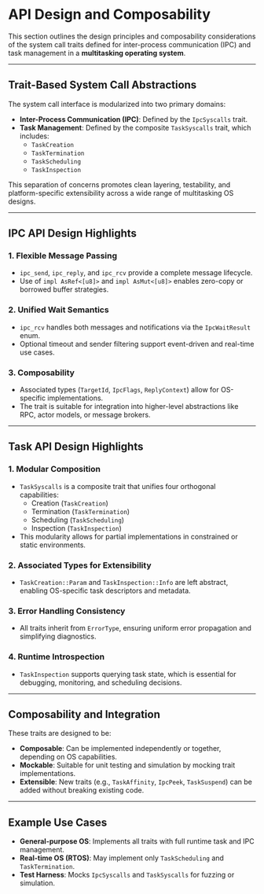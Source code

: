 # API Design and Composability

This section outlines the design principles and composability considerations of the system call traits defined for inter-process communication (IPC) and task management in a **multitasking operating system**.

---

## Trait-Based System Call Abstractions

The system call interface is modularized into two primary domains:

- **Inter-Process Communication (IPC)**: Defined by the `IpcSyscalls` trait.
- **Task Management**: Defined by the composite `TaskSyscalls` trait, which includes:
  - `TaskCreation`
  - `TaskTermination`
  - `TaskScheduling`
  - `TaskInspection`

This separation of concerns promotes clean layering, testability, and platform-specific extensibility across a wide range of multitasking OS designs.

---

## IPC API Design Highlights

### 1. Flexible Message Passing

- `ipc_send`, `ipc_reply`, and `ipc_rcv` provide a complete message lifecycle.
- Use of `impl AsRef<[u8]>` and `impl AsMut<[u8]>` enables zero-copy or borrowed buffer strategies.

### 2. Unified Wait Semantics

- `ipc_rcv` handles both messages and notifications via the `IpcWaitResult` enum.
- Optional timeout and sender filtering support event-driven and real-time use cases.

### 3. Composability

- Associated types (`TargetId`, `IpcFlags`, `ReplyContext`) allow for OS-specific implementations.
- The trait is suitable for integration into higher-level abstractions like RPC, actor models, or message brokers.

---

## Task API Design Highlights

### 1. Modular Composition

- `TaskSyscalls` is a composite trait that unifies four orthogonal capabilities:
  - Creation (`TaskCreation`)
  - Termination (`TaskTermination`)
  - Scheduling (`TaskScheduling`)
  - Inspection (`TaskInspection`)
- This modularity allows for partial implementations in constrained or static environments.

### 2. Associated Types for Extensibility

- `TaskCreation::Param` and `TaskInspection::Info` are left abstract, enabling OS-specific task descriptors and metadata.

### 3. Error Handling Consistency

- All traits inherit from `ErrorType`, ensuring uniform error propagation and simplifying diagnostics.

### 4. Runtime Introspection

- `TaskInspection` supports querying task state, which is essential for debugging, monitoring, and scheduling decisions.

---

## Composability and Integration

These traits are designed to be:

- **Composable**: Can be implemented independently or together, depending on OS capabilities.
- **Mockable**: Suitable for unit testing and simulation by mocking trait implementations.
- **Extensible**: New traits (e.g., `TaskAffinity`, `IpcPeek`, `TaskSuspend`) can be added without breaking existing code.

---

## Example Use Cases

- **General-purpose OS**: Implements all traits with full runtime task and IPC management.
- **Real-time OS (RTOS)**: May implement only `TaskScheduling` and `TaskTermination`.
- **Test Harness**: Mocks `IpcSyscalls` and `TaskSyscalls` for fuzzing or simulation.
